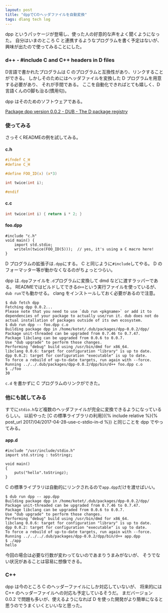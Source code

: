 ```yaml
---
layout: post
title: "dppでCのヘッダファイルを自動変換"
tags: dlang tech log
---
```


dpp というパッケージが登場し、使った人の好意的な声をよく聞くようになった。
自分はいまのところ C と連携するようなプログラムを書く予定はないが、
興味が出たので使ってみることにした。

### d++ - #include C and C++ headers in D files

D言語で書かれたプログラムは C のプログラムと互換性があり、リンクすることができる。
しかしそのためにはヘッダファイルを変換した D プログラムを用意する必要があり、
それが手間である。
ここを自動化できればとても嬉しく、D言語くんのO脚も治る(慣用句)。

dpp はそのためのソフトウェアである。

[Package dpp version 0.0.2 - DUB - The D package registry](https://code.dlang.org/packages/dpp)

### 使ってみる

さっそくREADMEの例を試してみる。

#### c.h

```c
#ifndef C_H
#define C_H

#define FOO_ID(x) (x*3)

int twice(int i);

#endif
```

#### c.c

```c
int twice(int i) { return i * 2; }
```

#### foo.dpp

```
#include "c.h"
void main() {
    import std.stdio;
    writeln(twice(FOO_ID(5)));  // yes, it's using a C macro here!
}
```

D プログラムの拡張子は`.dpp`にする。
C と同じように`#include`してやる。
D のフォーマッター等が動かなくなるのがちょっとつらい。

dpp は`.dpp`ファイルを`.d`プログラムに変換して dmd などに渡すラッパーである。
READMEではビルドしてできる`d++`という実行ファイルを使っているが、
`dub run`でも動かせる。
clang をインストールしておく必要があるので注意。

```console
$ dub fetch dpp
Fetching dpp 0.0.2...
Please note that you need to use `dub run <pkgname>` or add it to dependencies of your package to actually use/run it. dub does not do actual installation of packages outside of its own ecosystem.
$ dub run dpp -- foo.dpp c.o
Building package dpp in /home/kotet/.dub/packages/dpp-0.0.2/dpp/
Package unit-threaded can be upgraded from 0.7.46 to 0.7.47.
Package libclang can be upgraded from 0.0.6 to 0.0.7.
Use "dub upgrade" to perform those changes.
Performing "debug" build using /usr/bin/dmd for x86_64.
libclang 0.0.6: target for configuration "library" is up to date.
dpp 0.0.2: target for configuration "executable" is up to date.
To force a rebuild of up-to-date targets, run again with --force.
Running ../../.dub/packages/dpp-0.0.2/dpp/bin/d++ foo.dpp c.o
$ ./foo 
30
```

`c.d` を書かずに C プログラムのリンクができた。

### 他にも試してみる

すでに`stdio.h`など複数のヘッダファイルが完全に変換できるようになっているらしい。
以前やった
[C の標準ライブラリの利用]({% include relative %}{% post_url 2017/04/2017-04-28-use-c-stdio-in-d %})
と同じことを dpp でやってみる。

#### app.d

```
#include "/usr/include/stdio.h"
import std.string : toStringz;

void main()
{
	puts("hello".toStringz);
}
```

C の標準ライブラリは自動的にリンクされるので`app.dpp`だけを渡せばいい。

```console
$ dub run dpp -- app.dpp
Building package dpp in /home/kotet/.dub/packages/dpp-0.0.2/dpp/
Package unit-threaded can be upgraded from 0.7.46 to 0.7.47.
Package libclang can be upgraded from 0.0.6 to 0.0.7.
Use "dub upgrade" to perform those changes.
Performing "debug" build using /usr/bin/dmd for x86_64.
libclang 0.0.6: target for configuration "library" is up to date.
dpp 0.0.2: target for configuration "executable" is up to date.
To force a rebuild of up-to-date targets, run again with --force.
Running ../../../.dub/packages/dpp-0.0.2/dpp/bin/d++ app.dpp
$ ./app
hello
```

今回の場合は必要な行数が変わってないのであまりうまみがないが、
そうでない状況があることは容易に想像できる。

### C++

dpp は今のところ C のヘッダーファイルにしか対応していないが、
将来的には C++ のヘッダーファイルへの対応も予定しているそうだ。
まだバージョン 0.0.2 で問題も多いが、使えるようになれば
D を使った開発がより簡単になると思うのでうまくいくといいなと思った。 
